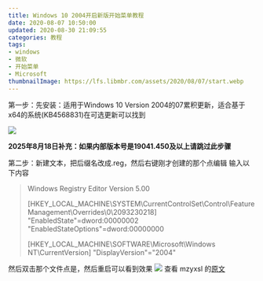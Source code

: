 ```yaml
---
title: Windows 10 2004开启新版开始菜单教程
date: 2020-08-07 10:50:00
updated: 2020-08-30 21:09:55
categories: 教程
tags:
- windows
- 微软
- 开始菜单
- Microsoft
thumbnailImage: https://lfs.libmbr.com/assets/2020/08/07/start.webp
---
```

第一步：先安装：适用于Windows 10 Version 2004的07累积更新，适合基于x64的系统(KB4568831)在可选更新可以找到
<!-- more -->
![  ][2]

**2025年8月18日补充：如果内部版本号是19041.450及以上请跳过此步骤**

第二步：新建文本，把后缀名改成.reg，然后右键刚才创建的那个点编辑
输入以下内容
>Windows Registry Editor Version 5.00
>
>[HKEY_LOCAL_MACHINE\SYSTEM\CurrentControlSet\Control\FeatureManagement\Overrides\0\2093230218]
>"EnabledState"=dword:00000002
>"EnabledStateOptions"=dword:00000000
>
>[HKEY_LOCAL_MACHINE\SOFTWARE\Microsoft\Windows NT\CurrentVersion]
>"DisplayVersion"="2004"

然后双击那个文件点是，然后重启可以看到效果
![  ][1]
查看 mzyxsl 的[原文][3]


  [1]: https://lfs.libmbr.com/assets/2020/08/07/start.webp
  [2]: https://lfs.libmbr.com/assets/2020/08/07/upd.webp

  [3]: https://mzyxsl.top/index.php/archives/5/

